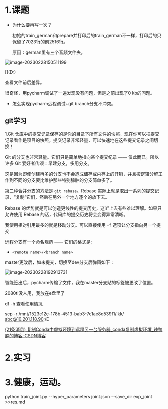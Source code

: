 # 1.课题



- 为什么要再写一次？

  初始的train_german和prepare并打印后的train_german不一样，打印后的只保留了7023行的前2516行。

  原因：german里有三个音频文件夹。

![image-20230228150511199](C:\Users\kangkang\AppData\Roaming\Typora\typora-user-images\image-20230228150511199.png)



[](D:\)

查看文件前后差异。

很奇怪，用pycharm调试了一遍发现没有问题，但是之前出现了0 kb的问题。



- 怎么实现pycharm远程调试+git branch分支不冲突。

## git学习

1.Git 仓库中的提交记录保存的是你的目录下所有文件的快照，现在你可以把提交记录看作是项目的快照。提交记录非常轻量，可以快速地在这些提交记录之间切换！



Git 的分支也非常轻量。它们只是简单地指向某个提交纪录 —— 仅此而已。所以许多 Git 爱好者传颂：早建分支，多用分支。

这是因为即使创建再多的分支也不会造成储存或内存上的开销，并且按逻辑分解工作到不同的分支要比维护那些特别臃肿的分支简单多了。



第二种合并分支的方法是 `git rebase`。Rebase 实际上就是取出一系列的提交记录，“复制”它们，然后在另外一个地方逐个的放下去。

Rebase 的优势就是可以创造更线性的提交历史，这听上去有些难以理解。如果只允许使用 Rebase 的话，代码库的提交历史将会变得异常清晰。

我使用相对引用最多的就是移动分支。可以直接使用 `-f` 选项让分支指向另一个提交



远程分支有一个命名规范 —— 它们的格式是:

- `<remote name>/<branch name>`



master更改后，如未提交，切换至dev分支后弹窗如下：

![image-20230228192913731](C:\Users\kangkang\AppData\Roaming\Typora\typora-user-images\image-20230228192913731.png)



智能签出后，pycharm传输了文件，我在master分支贴的标签被更改了位置。



2080ti没人用，我放在e盘里了

df -h 查看使用情况

scp -r /mnt/1523c12e-178b-4513-bab3-7e1ae8d539f1/lkk/ abc@10.201.118.90:/E



[(21条消息) 复制Conda中虚拟环境到远程另一台服务器_conda复制虚拟环境_辣鸭脖的博客-CSDN博客](https://blog.csdn.net/zhENGHAOSTU/article/details/126785710?spm=1001.2101.3001.6650.1&utm_medium=distribute.pc_relevant.none-task-blog-2~default~OPENSEARCH~Rate-1-126785710-blog-129162715.pc_relevant_recovery_v2&depth_1-utm_source=distribute.pc_relevant.none-task-blog-2~default~OPENSEARCH~Rate-1-126785710-blog-129162715.pc_relevant_recovery_v2&utm_relevant_index=2)

# 2.实习

# 3.健康，运动。

python train_joint.py --hyper_parameters joint.json --save_dir exp_joint >>res.md